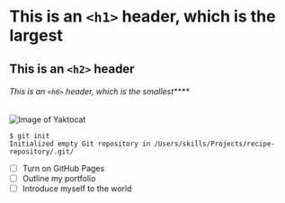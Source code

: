 # This is an `<h1>` header, which is the largest
## This is an `<h2>` header
###### This is an `<h6>` header, which is the smallest****
![Image of Yaktocat](https://octodex.github.com/images/yaktocat.png)
```
$ git init
Initialized empty Git repository in /Users/skills/Projects/recipe-repository/.git/
```
- [ ] Turn on GitHub Pages
- [ ] Outline my portfolio
- [ ] Introduce myself to the world
